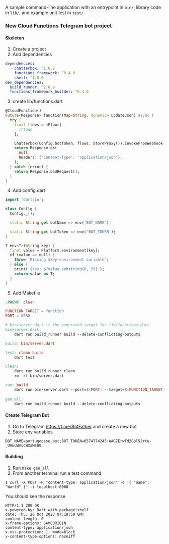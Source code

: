 A sample command-line application with an entrypoint in `bin/`, library code
in `lib/`, and example unit test in `test/`.


### New Cloud Functions Telegram bot project 

#### Skeleton
1. Create a project
2. Add dependencies
```yaml
dependencies:
    chatterbox: ^1.0.0
    functions_framework: ^0.4.0
    shelf: ^1.0.0
dev_dependencies:
  build_runner: ^2.0.0
  functions_framework_builder: ^0.4.0
```
3. create lib/functions.dart
```dart
@CloudFunction()
Future<Response> function(Map<String, dynamic> updateJson) async {
  try {
    final flows = <Flow>[
      //todo
    ];

    Chatterbox(Config.botToken, flows, StoreProxy()).invokeFromWebhook(updateJson);
    return Response.ok(
      null,
      headers: {'Content-Type': 'application/json'},
    );
  } catch (error) {
    return Response.badRequest();
  }
}
```
4. Add config.dart
```dart
import 'dart:io';

class Config {
  Config._();

  static String get botName => env('BOT_NAME');

  static String get botToken => env('BOT_TOKEN');
}

T env<T>(String key) {
  final value = Platform.environment[key];
  if (value == null) {
    throw 'Missing $key environment variable';
  } else {
    print('$key: ${value.substring(0, 5)}');
    return value as T;
  }
}
```
5. Add Makefile
```makefile
.PHONY: clean

FUNCTION_TARGET = function
PORT = 8080

# bin/server.dart is the generated target for lib/functions.dart
bin/server.dart:
	dart run build_runner build --delete-conflicting-outputs

build: bin/server.dart

test: clean build
	dart test

clean:
	dart run build_runner clean
	rm -rf bin/server.dart

run: build
	dart run bin/server.dart --port=$(PORT) --target=$(FUNCTION_TARGET)
	
gen_all:
	dart run build_runner build --delete-conflicting-outputs

```

#### Create Telegram Bot
1. Go to Telegram https://t.me/BotFather and create a new bot
2. Store env variables 
```shell
BOT_NAME=portugoosse_bot;BOT_TOKEN=6574774245:AAG7ErwTd2Gol5Jrtu-_U9wuWVscWXaM500
```

#### Building
1. Run `make gen_all`
2. From another terminal run a test command
```shell
$ curl -X POST -H "content-type: application/json" -d '{ "name": "World" }' -i localhost:8080
```
You should see the response
```shell
HTTP/1.1 200 OK
x-powered-by: Dart with package:shelf
date: Thu, 26 Oct 2023 07:18:50 GMT
content-length: 0
x-frame-options: SAMEORIGIN
content-type: application/json
x-xss-protection: 1; mode=block
x-content-type-options: nosniff
```